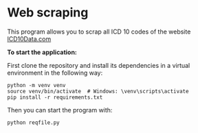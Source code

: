 # Web scraping

This program allows you to scrap all ICD 10 codes of the website [ICD10Data.com](https://www.icd10data.com/ICD10CM/Codes)

__To start the application:__

First clone the repository and install its dependencies in a virtual environment in the following way:

```
python -m venv venv
source venv/bin/activate  # Windows: \venv\scripts\activate
pip install -r requirements.txt
```

Then you can start the program with:
```
python reqfile.py
```

